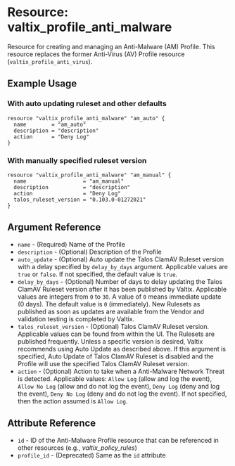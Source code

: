 # Resource: valtix_profile_anti_malware
Resource for creating and managing an Anti-Malware (AM) Profile.  This resource replaces the former Anti-Virus (AV) Profile resource (`valtix_profile_anti_virus`).

## Example Usage

### With auto updating ruleset and other defaults
```hcl
resource "valtix_profile_anti_malware" "am_auto" {
  name        = "am_auto"
  description = "description"
  action      = "Deny Log"
}
```

### With manually specified ruleset version
```hcl
resource "valtix_profile_anti_malware" "am_manual" {
  name                  = "am_manual"
  description           = "description"
  action                = "Deny Log"
  talos_ruleset_version = "0.103.0-01272021"
}
```

## Argument Reference
* `name` - (Required) Name of the Profile
* `description` - (Optional) Description of the Profile
* `auto_update` - (Optional) Auto update the Talos ClamAV Ruleset version with a delay specified by `delay_by_days` argument. Applicable values are `true` or `false`.  If not specified, the default value is `true`.
* `delay_by_days` - (Optional) Number of days to delay updating the Talos ClamAV Ruleset version after it has been published by Valtix. Applicable values are integers from `0` to `30`.  A value of `0` means immediate update (0 days). The default value is `0` (immediately). New Rulesets as published as soon as updates are available from the Vendor and validation testing is completed by Valtix.
* `talos_ruleset_version` - (Optional) Talos ClamAV Ruleset version. Applicable values can be found from within the UI. The Rulesets are published frequently. Unless a specific version is desired, Valtix recommends using Auto Update as described above. If this argument is specified, Auto Update of Talos ClamAV Ruleset is disabled and the Profile will use the specified Talos ClamAV Ruleset version.
* `action` - (Optional) Action to take when a Anti-Malware Network Threat is detected. Applicable values: `Allow Log` (allow and log the event), `Allow No Log` (allow and do not log the event), `Deny Log` (deny and log the event), `Deny No Log` (deny and do not log the event). If not specified, then the action assumed is `Allow Log`.

## Attribute Reference
* `id` - ID of the Anti-Malware Profile resource that can be referenced in other resources (e.g., *valtix_policy_rules*)
* `profile_id` - (Deprecated) Same as the `id` attribute